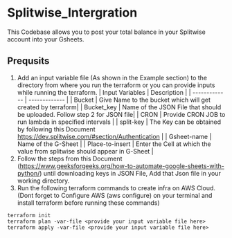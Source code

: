 # Splitwise_Intergration

This Codebase allows you to post your total balance in your Splitwise account into your Gsheets.

## Prequsits

1. Add an input variable file (As shown in the Example section) to the directory from where you run the terraform or you can provide inputs while running the terraform.
    | Input Variables | Description |
    | ------------- | ------------- |
    | Bucket  | Give Name to the bucket which will get created by terraform|
    | Bucket_key  | Name of the JSON File that should be uploaded. Follow step 2 for JSON file| 
    | CRON | Provide CRON JOB to run lambda in specified intervals |
    | split-key | The Key can be obtained by following this Document https://dev.splitwise.com/#section/Authentication |
    | Gsheet-name | Name of the G-Sheet |
    | Place-to-insert  | Enter the Cell at which the value from splitwise should appear in G-Sheet |
2. Follow the steps from this Document (https://www.geeksforgeeks.org/how-to-automate-google-sheets-with-python/) until downloading keys in JSON File, Add that Json file in your working directory.
3. Run the following terraform commands to create infra on AWS Cloud. (Dont forget to Configure AWS (aws configure) on your terminal and install terraform before running these commands)

```
terraform init
terraform plan -var-file <provide your input variable file here>
terraform apply -var-file <provide your input variable file here>
```
